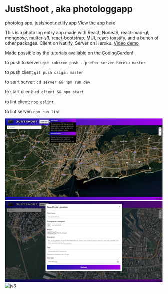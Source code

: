 # JustShoot , aka photologgapp

photolog app, justshoot.netlify.app
[View the app here](https://justshoot.netlify.app)

This is a photo log entry app made with React, NodeJS, react-map-gl, mongoose, multer-s3, react-bootstrap, MUI, react-toastify, and a bunch of other packages. Client on Netlify, Server on Heroku. [Video demo](https://www.youtube.com/watch?v=Zye6HkykpDY)

Made possible by the tutorials available on the [CodingGarden!]()

to push to server:
`git subtree push --prefix server heroku master`

to push client
`git push origin master`

to start server:
`cd server && npm run dev`

to start client:
`cd client && npm start`

to lint client:
`npx eslint`

to lint server:
`npm run lint`

![js1](client/src/assets/images/justshoot1.jpg) <br>
![js2](client/src/assets/images/justshoot2.jpg) <br>
![js3](client/src/assets/images/justshoot3.png) <br>